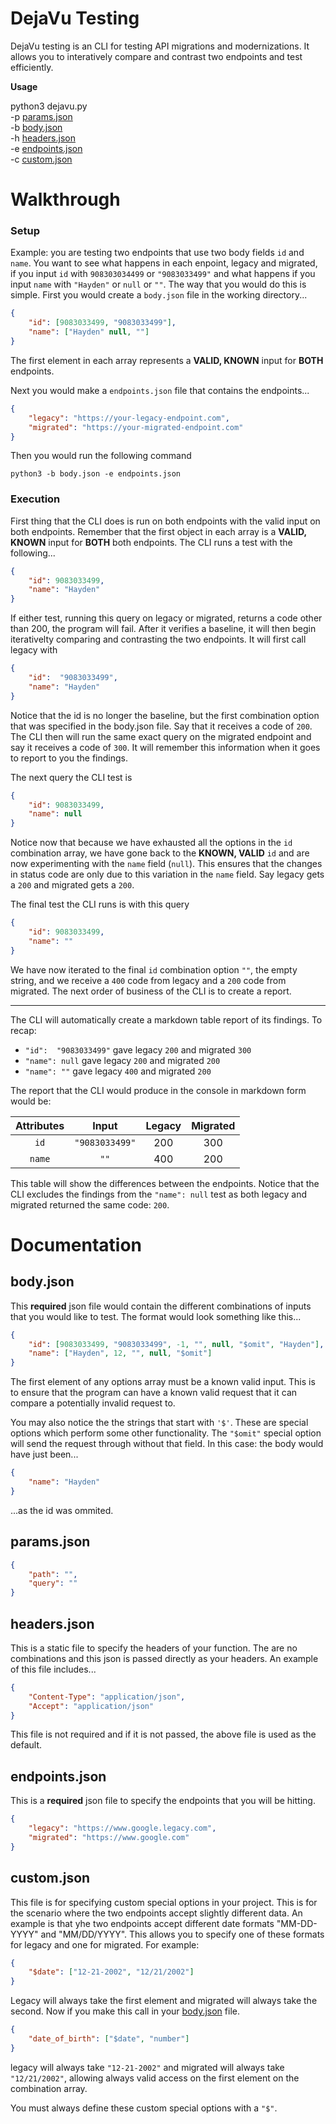 # DejaVu Testing

DejaVu testing is an CLI for testing API migrations and modernizations. It allows you to interatively compare and contrast two endpoints and test efficiently.

**Usage**

python3 dejavu.py<br/>
-p [params.json](#paramsjson)<br/>
-b [body.json](#bodyjson)<br/>
-h [headers.json](#headersjson)<br/>
-e [endpoints.json](#endpointsjson)<br/>
-c [custom.json](#customjson)<br/>

# Walkthrough

### Setup

Example: you are testing two endpoints that use two body fields `id` and `name`. You want to see what happens in each enpoint, legacy and migrated, if you input `id` with `908303034499` or `"9083033499"` and what happens if you input `name` with `"Hayden"` or `null` or `""`. The way that you would do this is simple. First you would create a `body.json` file in the working directory...

```json
{
    "id": [9083033499, "9083033499"],
    "name": ["Hayden" null, ""]
}
```

The first element in each array represents a **VALID, KNOWN** input for **BOTH** endpoints.

Next you would make a `endpoints.json` file that contains the endpoints...

```json
{
    "legacy": "https://your-legacy-endpoint.com",
    "migrated": "https://your-migrated-endpoint.com"
}
```

Then you would run the following command

```
python3 -b body.json -e endpoints.json
```

### Execution


First thing that the CLI does is run on both endpoints with the valid input on both endpoints. Remember that the first object in each array is a **VALID, KNOWN** input for **BOTH** both endpoints. The CLI runs a test with the following...

```json
{
    "id": 9083033499,
    "name": "Hayden"
}
```

If either test, running this query on legacy or migrated, returns a code other than 200, the program will fail. After it verifies a baseline, it will then begin iterativelty comparing and contrasting the two endpoints. It will first call legacy with

```json
{
    "id":  "9083033499",
    "name": "Hayden"
}
```

Notice that the id is no longer the baseline, but the first combination option that was specified in the body.json file. Say that it receives a code of `200`. The CLI then will run the same exact query on the migrated endpoint and say it receives a code of `300`. It will remember this information when it goes to report to you the findings. 

The next query the CLI test is 

```json
{
    "id": 9083033499,
    "name": null
}
```

Notice now that because we have exhausted all the options in the `id` combination array, we have gone back to the **KNOWN, VALID** `id` and are now experimenting with the `name` field (`null`). This ensures that the changes in status code are only due to this variation in the `name` field. Say legacy gets a `200` and migrated gets a `200`.

The final test the CLI runs is with this query

```json
{
    "id": 9083033499,
    "name": ""
}
```

We have now iterated to the final `id` combination option `""`, the empty string, and we receive a `400` code from legacy and a `200` code from migrated. The next order of business of the CLI is to create a report.

---

The CLI will automatically create a markdown table report of its findings. To recap:
- `"id":  "9083033499"` gave legacy `200` and migrated `300`
- `"name": null` gave legacy `200` and migrated `200`
- `"name": ""` gave legacy `400` and migrated `200`

The report that the CLI would produce in the console in markdown form would be:

| Attributes | Input | Legacy | Migrated |
|:-:|:-:|:-:|:-:|
|`id`|`"9083033499"`|200|300|
|`name`|`""`|400|200|

This table will show the differences between the endpoints. Notice that the CLI excludes the findings from the `"name": null` test as both legacy and migrated returned the same code: `200`. 

# Documentation

## body.json

This **required** json file would contain the different combinations of inputs that you would like to test. The format would look something like this...

```json
{
    "id": [9083033499, "9083033499", -1, "", null, "$omit", "Hayden"],
    "name": ["Hayden", 12, "", null, "$omit"]
}
```

The first element of any options array must be a known valid input. This is to ensure that the program can have a known valid request that it can compare a potentially invalid request to. 

You may also notice the the strings that start with `'$'`. These are special options which perform some other functionality. The `"$omit"` special option will send the request through without that field. In this case: the body would have just been...

```json
{
    "name": "Hayden"
}
```

...as the id was ommited.

## params.json

```json
{
    "path": "",
    "query": ""
}
```

## headers.json

This is a static file to specify the headers of your function. The are no combinations and this json is passed directly as your headers. An example of this file includes...

```json
{
    "Content-Type": "application/json",
    "Accept": "application/json"
}
```

This file is not required and if it is not passed, the above file is used as the default.

## endpoints.json

This is a **required** json file to specify the endpoints that you will be hitting.

```json
{
    "legacy": "https://www.google.legacy.com",
    "migrated": "https://www.google.com"
}
```

## custom.json

This file is for specifying custom special options in your project. This is for the scenario where the two endpoints accept slightly different data. An example is that yhe two endpoints accept different date formats "MM-DD-YYYY" and "MM/DD/YYYY". This allows you to specify one of these formats for legacy and one for migrated. For example:

```json
{
    "$date": ["12-21-2002", "12/21/2002"]
}
```

Legacy will always take the first element and migrated will always take the second. Now if you make this call in your <u>body.json</u> file.

```json
{
    "date_of_birth": ["$date", "number"]
}
```

legacy will always take `"12-21-2002"` and migrated will always take `"12/21/2002"`, allowing always valid access on the first element on the combination array. 

You must always define these custom special options with a `"$"`. 